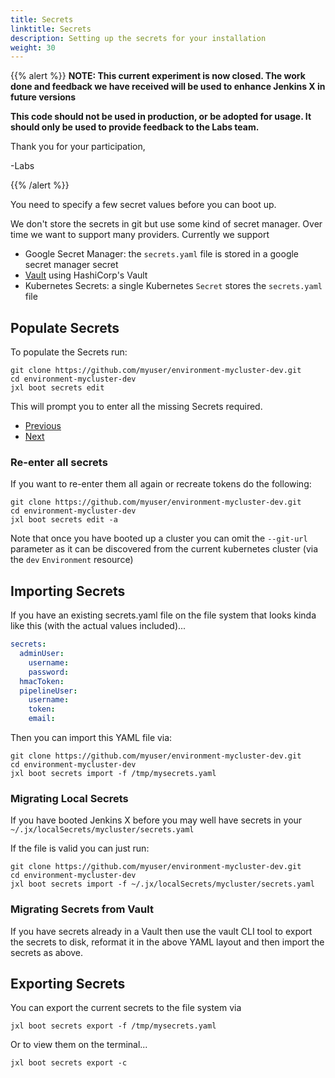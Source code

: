```yaml
---
title: Secrets
linktitle: Secrets
description: Setting up the secrets for your installation
weight: 30
---
```

{{% alert %}}
**NOTE: This current experiment is now closed. The work done and feedback we have received will be used to enhance Jenkins X in future versions**

**This code should not be used in production, or be adopted for usage.  It should only be used to provide feedback to the Labs team.**

Thank you for your participation,

-Labs


{{% /alert %}}

You need to specify a few secret values before you can boot up. 

We don't store the secrets in git but use some kind of secret manager. Over time we want to support many providers. Currently we support

* Google Secret Manager: the `secrets.yaml` file is stored in a google secret manager secret
* [Vault](vault) using HashiCorp's Vault
* Kubernetes Secrets: a single Kubernetes `Secret` stores the `secrets.yaml` file

## Populate Secrets

To populate the Secrets run:


```
git clone https://github.com/myuser/environment-mycluster-dev.git
cd environment-mycluster-dev
jxl boot secrets edit
```                  

This will prompt you to enter all the missing Secrets required.

<nav>
  <ul class="pagination">
    <li class="page-item"><a class="page-link" href="../repository">Previous</a></li>
    <li class="page-item"><a class="page-link" href="../config">Next</a></li>
  </ul>
</nav>

### Re-enter all secrets

If you want to re-enter them all again or recreate tokens do the following:

```
git clone https://github.com/myuser/environment-mycluster-dev.git
cd environment-mycluster-dev
jxl boot secrets edit -a
```                                                                        

Note that once you have booted up a cluster you can omit the `--git-url` parameter as it can be discovered from the current kubernetes cluster (via the `dev` `Environment` resource)

## Importing Secrets

If you have an existing secrets.yaml file on the file system that looks kinda like this (with the actual values included)...

```yaml
secrets:
  adminUser:
    username: 
    password: 
  hmacToken: 
  pipelineUser:
    username: 
    token: 
    email:  
```

Then you can import this YAML file via:

```
git clone https://github.com/myuser/environment-mycluster-dev.git
cd environment-mycluster-dev
jxl boot secrets import -f /tmp/mysecrets.yaml 
```                  


### Migrating Local Secrets

If you have booted Jenkins X before you may well have secrets in your `~/.jx/localSecrets/mycluster/secrets.yaml`

If the file is valid you can just run:

```
git clone https://github.com/myuser/environment-mycluster-dev.git
cd environment-mycluster-dev
jxl boot secrets import -f ~/.jx/localSecrets/mycluster/secrets.yaml 
```                  

### Migrating Secrets from Vault

If you have secrets already in a Vault then use the vault CLI tool to export the secrets to disk, reformat it in the above YAML layout and then import the secrets as above.

## Exporting Secrets

You can export the current secrets to the file system via

```
jxl boot secrets export -f /tmp/mysecrets.yaml
```                  

Or to view them on the terminal...

```
jxl boot secrets export -c
```                  


